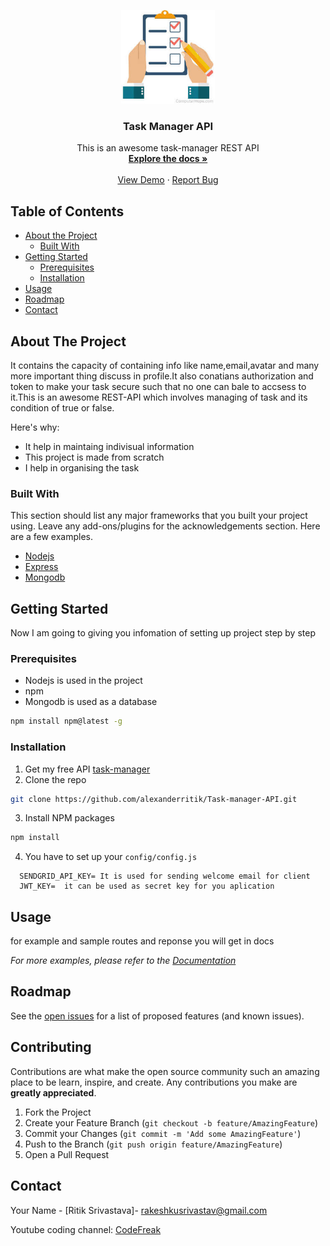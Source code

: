 <p align="center">
  <a href="https://github.com/alexanderritik">
    <img src="task-manager.jpeg" alt="Logo" width="150" height="150">
  </a>



  <h3 align="center">Task Manager API</h3>

  <p align="center">
    This is an awesome task-manager REST API
    <br />
    <a href=""><strong>Explore the docs »</strong></a>
    <br />
    <br />
    <a href="https://alexander-ritik-task-manager.herokuapp.com">View Demo</a>
    ·
    <a href="https://github.com/othneildrew/Best-README-Template/issues">Report Bug</a>
  </p>
</p>



<!-- TABLE OF CONTENTS -->
## Table of Contents

* [About the Project](#about-the-project)
  * [Built With](#built-with)
* [Getting Started](#getting-started)
  * [Prerequisites](#prerequisites)
  * [Installation](#installation)
* [Usage](#usage)
* [Roadmap](#roadmap)
* [Contact](#contact)




<!-- ABOUT THE PROJECT -->
## About The Project



It contains the capacity of containing info like name,email,avatar and many more important thing discuss in profile.It also conatians authorization and token to make your task secure such that no one can bale to accsess to it.This is an awesome REST-API which involves managing of task and its condition of true or false.

Here's why:
* It help in maintaing indivisual information
* This project is made from scratch
* I help in organising the task


### Built With
This section should list any major frameworks that you built your project using. Leave any add-ons/plugins for the acknowledgements section. Here are a few examples.
* [Nodejs](https://nodejs.org)
* [Express](http://expressjs.com)
* [Mongodb](https://mongodb.com)



<!-- GETTING STARTED -->
## Getting Started

Now I am going to giving you infomation of setting up project step by step

### Prerequisites

* Nodejs is used in the project
* npm
* Mongodb is used as a database 

```sh
npm install npm@latest -g
```

### Installation

1. Get my free API [task-manager](https://alexander-ritik-task-manager.herokuapp.com)
2. Clone the repo
```sh
git clone https://github.com/alexanderritik/Task-manager-API.git
```
3. Install NPM packages
```sh
npm install
```
4. You have to set up your `config/config.js`
```JS
  SENDGRID_API_KEY= It is used for sending welcome email for client
  JWT_KEY=  it can be used as secret key for you aplication 
```



<!-- USAGE EXAMPLES -->
## Usage

for example and sample routes and reponse you will get in docs 

_For more examples, please refer to the [Documentation](weblink)_



<!-- ROADMAP -->
## Roadmap

See the [open issues](https://github.com/alexanderritik/Task-manager-API/issues) for a list of proposed features (and known issues).



<!-- CONTRIBUTING -->
## Contributing

Contributions are what make the open source community such an amazing place to be learn, inspire, and create. Any contributions you make are **greatly appreciated**.

1. Fork the Project
2. Create your Feature Branch (`git checkout -b feature/AmazingFeature`)
3. Commit your Changes (`git commit -m 'Add some AmazingFeature'`)
4. Push to the Branch (`git push origin feature/AmazingFeature`)
5. Open a Pull Request




<!-- CONTACT -->
## Contact

Your Name - [Ritik Srivastava]- rakeshkusrivastav@gmail.com

Youtube coding channel: [CodeFreak](https://www.youtube.com/channel/UC1HnmhGWgaIGJG2zqB_HUdA)






